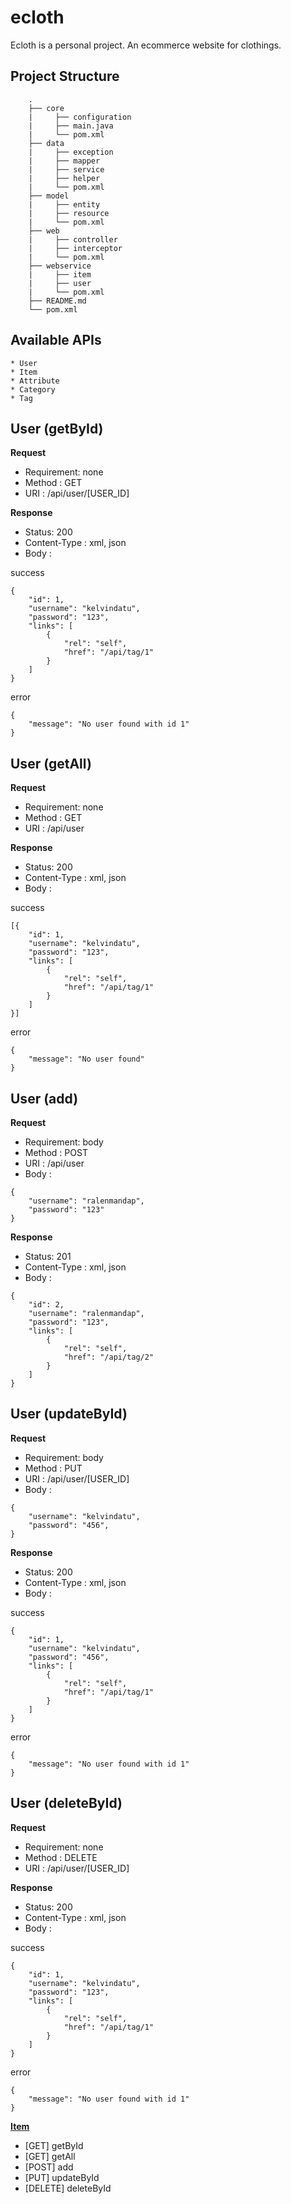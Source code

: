 # ecloth

Ecloth is a personal project. An ecommerce website for clothings.

## Project Structure
```
    .
    ├── core
    |     ├── configuration  
    |     ├── main.java 
    |     └── pom.xml
    ├── data
    |     ├── exception  
    |     ├── mapper  
    |     ├── service
    |     ├── helper
    |     └── pom.xml
    ├── model
    |     ├── entity  
    |     ├── resource
    |     └── pom.xml
    ├── web
    |     ├── controller  
    |     ├── interceptor
    |     └── pom.xml
    ├── webservice
    |     ├── item  
    |     ├── user
    |     └── pom.xml
    ├── README.md
    └── pom.xml
```
## Available APIs
    * User
    * Item
    * Attribute
    * Category
    * Tag

## User (getById)

<b>Request</b>
* Requirement: none
* Method : GET
* URI : /api/user/[USER_ID]

<b>Response</b>
* Status: 200
* Content-Type : xml, json
* Body :

success
```
{
    "id": 1,
    "username": "kelvindatu",
    "password": "123",
    "links": [
        {
            "rel": "self",
            "href": "/api/tag/1"
        }
    ]
}
```
error
```
{
    "message": "No user found with id 1"
}
```

## User (getAll)

<b>Request</b>
* Requirement: none
* Method : GET
* URI : /api/user

<b>Response</b>
* Status: 200
* Content-Type : xml, json
* Body :

success
```
[{
    "id": 1,
    "username": "kelvindatu",
    "password": "123",
    "links": [
        {
            "rel": "self",
            "href": "/api/tag/1"
        }
    ]
}]
```
error
```
{
    "message": "No user found"
}
```

## User (add)

<b>Request</b>
* Requirement: body
* Method : POST
* URI : /api/user
* Body : 

```
{
    "username": "ralenmandap",
    "password": "123"
}
```

<b>Response</b>
* Status: 201
* Content-Type : xml, json
* Body :

```
{
    "id": 2,
    "username": "ralenmandap",
    "password": "123",
    "links": [
        {
            "rel": "self",
            "href": "/api/tag/2"
        }
    ]
}
```

## User (updateById)

<b>Request</b>
* Requirement: body
* Method : PUT
* URI : /api/user/[USER_ID]
* Body :
```
{
    "username": "kelvindatu",
    "password": "456",
}
```

<b>Response</b>
* Status: 200
* Content-Type : xml, json
* Body :

success

```
{
    "id": 1,
    "username": "kelvindatu",
    "password": "456",
    "links": [
        {
            "rel": "self",
            "href": "/api/tag/1"
        }
    ]
}
```
error
```
{
    "message": "No user found with id 1"
}
```

## User (deleteById)

<b>Request</b>
* Requirement: none
* Method : DELETE
* URI : /api/user/[USER_ID]

<b>Response</b>
* Status: 200
* Content-Type : xml, json
* Body :

success

```
{
    "id": 1,
    "username": "kelvindatu",
    "password": "123",
    "links": [
        {
            "rel": "self",
            "href": "/api/tag/1"
        }
    ]
}
```
error
```
{
    "message": "No user found with id 1"
}
```

[**Item**](readme/department.md)
* [GET] getById
* [GET] getAll
* [POST] add
* [PUT] updateById
* [DELETE] deleteById
